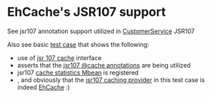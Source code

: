 EhCache's JSR107 support
===============================
See jsr107 annotation support utilized in [CustomerService](src/main/java/org/terracotta/demo/CustomerService.java)
JSR107

Also see basic [test case](src/test/java/org/terracotta/demo/test/CacheTest.java) that shows the following:

* use of [jsr 107 cache](https://github.com/jsr107/jsr107spec/blob/master/src/main/java/javax/cache/Cache.java) interface
* asserts that the [jsr107 @cache annotations](https://github.com/jsr107/jsr107spec/tree/master/src/main/java/javax/cache/annotation) are being utilized
* jsr107 [cache statistics Mbean](https://github.com/jsr107/jsr107spec/tree/master/src/main/java/javax/cache/management) is registered
* , and obviously that the [jsr107 caching provider](https://github.com/ehcache/ehcache-jcache) in this test case is indeed [EhCache](https://github.com/ehcache/ehcache-jcache) :)

